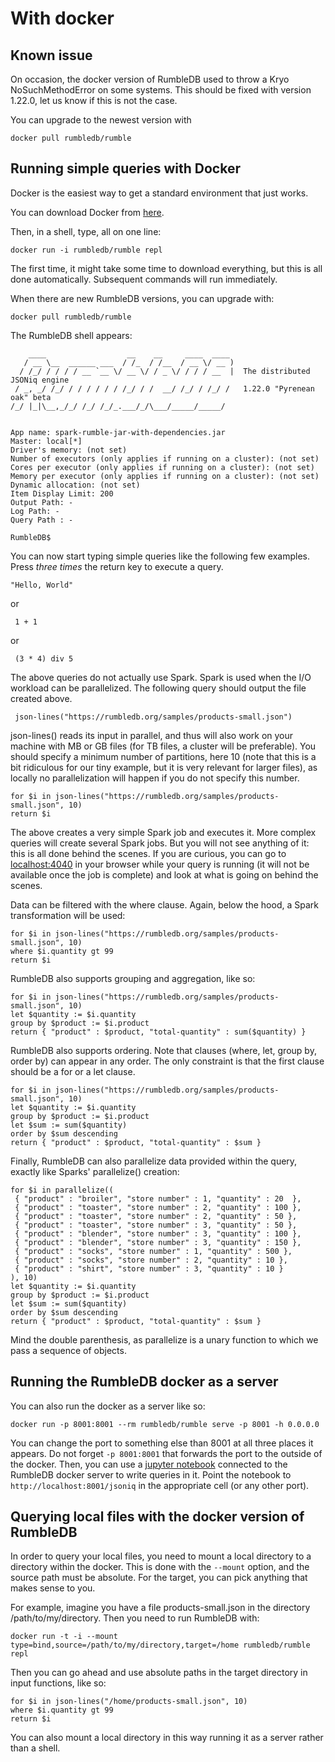 # With docker

## Known issue

On occasion, the docker version of RumbleDB used to throw a Kryo NoSuchMethodError on some systems. This should be fixed with version 1.22.0, let us know if this is not the case.

You can upgrade to the newest version with

    docker pull rumbledb/rumble

## Running simple queries with Docker

Docker is the easiest way to get a standard environment that just works.

You can download Docker from [here](https://www.docker.com/).

Then, in a shell, type, all on one line:

    docker run -i rumbledb/rumble repl
                 
The first time, it might take some time to download everything, but this is all done automatically. Subsequent commands will run immediately.

When there are new RumbleDB versions, you can upgrade with:

    docker pull rumbledb/rumble

The RumbleDB shell appears:

        ____                  __    __     ____  ____ 
       / __ \__  ______ ___  / /_  / /__  / __ \/ __ )
      / /_/ / / / / __ `__ \/ __ \/ / _ \/ / / / __  |  The distributed JSONiq engine
     / _, _/ /_/ / / / / / / /_/ / /  __/ /_/ / /_/ /   1.22.0 "Pyrenean oak" beta
    /_/ |_|\__,_/_/ /_/ /_/_.___/_/\___/_____/_____/  

    
    App name: spark-rumble-jar-with-dependencies.jar
    Master: local[*]
    Driver's memory: (not set)
    Number of executors (only applies if running on a cluster): (not set)
    Cores per executor (only applies if running on a cluster): (not set)
    Memory per executor (only applies if running on a cluster): (not set)
    Dynamic allocation: (not set)
    Item Display Limit: 200
    Output Path: -
    Log Path: -
    Query Path : -

    RumbleDB$
    
You can now start typing simple queries like the following few examples. Press *three times* the return key to execute a query.

    "Hello, World"
    
or
 
     1 + 1
     
or
 
     (3 * 4) div 5
     
The above queries do not actually use Spark. Spark is used when the I/O workload can be parallelized. The following query should output the file created above.
     
     json-lines("https://rumbledb.org/samples/products-small.json")
     
json-lines() reads its input in parallel, and thus will also work on your machine with MB or GB files (for TB files, a cluster will be preferable). You should specify a minimum number of partitions, here 10 (note that this is a bit ridiculous for our tiny example, but it is very relevant for larger files), as locally no parallelization will happen if you do not specify this number.

    for $i in json-lines("https://rumbledb.org/samples/products-small.json", 10)
    return $i

The above creates a very simple Spark job and executes it. More complex queries will create several Spark jobs. But you will not see anything of it: this is all done behind the scenes. If you are curious, you can go to [localhost:4040](http://localhost:4040) in your browser while your query is running (it will not be available once the job is complete) and look at what is going on behind the scenes.

Data can be filtered with the where clause. Again, below the hood, a Spark transformation will be used:

    for $i in json-lines("https://rumbledb.org/samples/products-small.json", 10)
    where $i.quantity gt 99
    return $i
    
RumbleDB also supports grouping and aggregation, like so:

    for $i in json-lines("https://rumbledb.org/samples/products-small.json", 10)
    let $quantity := $i.quantity
    group by $product := $i.product
    return { "product" : $product, "total-quantity" : sum($quantity) }
    

RumbleDB also supports ordering. Note that clauses (where, let, group by, order by) can appear in any order.
The only constraint is that the first clause should be a for or a let clause.

    for $i in json-lines("https://rumbledb.org/samples/products-small.json", 10)
    let $quantity := $i.quantity
    group by $product := $i.product
    let $sum := sum($quantity)
    order by $sum descending
    return { "product" : $product, "total-quantity" : $sum }

Finally, RumbleDB can also parallelize data provided within the query, exactly like Sparks' parallelize() creation:

    for $i in parallelize((
     { "product" : "broiler", "store number" : 1, "quantity" : 20  },
     { "product" : "toaster", "store number" : 2, "quantity" : 100 },
     { "product" : "toaster", "store number" : 2, "quantity" : 50 },
     { "product" : "toaster", "store number" : 3, "quantity" : 50 },
     { "product" : "blender", "store number" : 3, "quantity" : 100 },
     { "product" : "blender", "store number" : 3, "quantity" : 150 },
     { "product" : "socks", "store number" : 1, "quantity" : 500 },
     { "product" : "socks", "store number" : 2, "quantity" : 10 },
     { "product" : "shirt", "store number" : 3, "quantity" : 10 }
    ), 10)
    let $quantity := $i.quantity
    group by $product := $i.product
    let $sum := sum($quantity)
    order by $sum descending
    return { "product" : $product, "total-quantity" : $sum }

Mind the double parenthesis, as parallelize is a unary function to which we pass a sequence of objects.

## Running the RumbleDB docker as a server

You can also run the docker as a server like so:

```
docker run -p 8001:8001 --rm rumbledb/rumble serve -p 8001 -h 0.0.0.0
```

You can change the port to something else than 8001 at all three places it appears. Do not forget `-p 8001:8001` that forwards the port to the outside of the docker. Then, you can use a [jupyter notebook](https://github.com/RumbleDB/rumble/blob/master/RumbleSandbox.ipynb) connected to the RumbleDB docker server to write queries in it. Point the notebook to `http://localhost:8001/jsoniq` in the appropriate cell (or any other port).

## Querying local files with the docker version of RumbleDB

In order to query your local files, you need to mount a local directory to a directory within the docker. This is done with the `--mount` option, and the source path must be absolute. For the target, you can pick anything that makes sense to you.

For example, imagine you have a file products-small.json in the directory /path/to/my/directory. Then you need to run RumbleDB with:

    docker run -t -i --mount type=bind,source=/path/to/my/directory,target=/home rumbledb/rumble repl
    
Then you can go ahead and use absolute paths in the target directory in input functions, like so:

    for $i in json-lines("/home/products-small.json", 10)
    where $i.quantity gt 99
    return $i

You can also mount a local directory in this way running it as a server rather than a shell.
